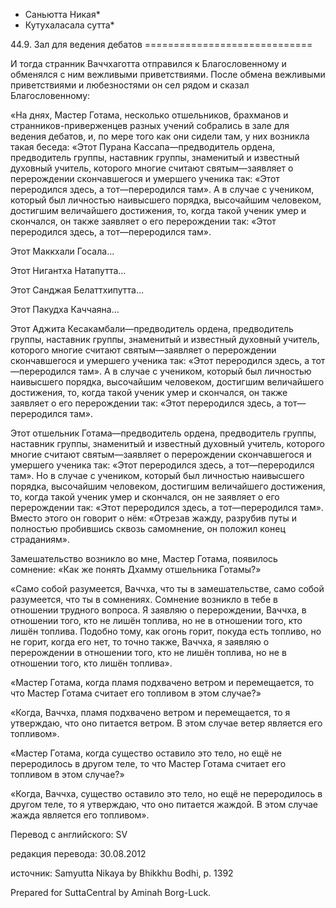 * Саньютта Никая*
* Кутухаласала сутта*

44\.9\. Зал для ведения дебатов
\=\=\=\=\=\=\=\=\=\=\=\=\=\=\=\=\=\=\=\=\=\=\=\=\=\=\=\=\=

И тогда странник Ваччхаготта отправился к Благословенному и обменялся с ним вежливыми приветствиями\. После обмена вежливыми приветствиями и любезностями он сел рядом и сказал Благословенному:

«На днях, Мастер Готама, несколько отшельников, брахманов и странников\-приверженцев разных учений собрались в зале для ведения дебатов, и, по мере того как они сидели там, у них возникла такая беседа: «Этот Пурана Кассапа—предводитель ордена, предводитель группы, наставник группы, знаменитый и известный духовный учитель, которого многие считают святым—заявляет о перерождении скончавшегося и умершего ученика так: «Этот переродился здесь, а тот—переродился там»\. А в случае с учеником, который был личностью наивысшего порядка, высочайшим человеком, достигшим величайшего достижения, то, когда такой ученик умер и скончался, он также заявляет о его перерождении так: «Этот переродился здесь, а тот—переродился там»\.

Этот Маккхали Госала…

Этот Нигантха Натапутта…

Этот Санджая Белаттхипутта…

Этот Пакудха Каччаяна…

Этот Аджита Кесакамбали—предводитель ордена, предводитель группы, наставник группы, знаменитый и известный духовный учитель, которого многие считают святым—заявляет о перерождении скончавшегося и умершего ученика так: «Этот переродился здесь, а тот—переродился там»\. А в случае с учеником, который был личностью наивысшего порядка, высочайшим человеком, достигшим величайшего достижения, то, когда такой ученик умер и скончался, он также заявляет о его перерождении так: «Этот переродился здесь, а тот—переродился там»\.

Этот отшельник Готама—предводитель ордена, предводитель группы, наставник группы, знаменитый и известный духовный учитель, которого многие считают святым—заявляет о перерождении скончавшегося и умершего ученика так: «Этот переродился здесь, а тот—переродился там»\. Но в случае с учеником, который был личностью наивысшего порядка, высочайшим человеком, достигшим величайшего достижения, то, когда такой ученик умер и скончался, он не заявляет о его перерождении так: «Этот переродился здесь, а тот—переродился там»\. Вместо этого он говорит о нём: «Отрезав жажду, разрубив путы и полностью пробившись сквозь самомнение, он положил конец страданиям»\.

Замешательство возникло во мне, Мастер Готама, появилось сомнение: «Как же понять Дхамму отшельника Готамы?»

«Само собой разумеется, Ваччха, что ты в замешательстве, само собой разумеется, что ты в сомнениях\. Сомнение возникло в тебе в отношении трудного вопроса\. Я заявляю о перерождении, Ваччха, в отношении того, кто не лишён топлива, но не в отношении того, кто лишён топлива\. Подобно тому, как огонь горит, покуда есть топливо, но не горит, когда его нет, то точно также, Ваччха, я заявляю о перерождении в отношении того, кто не лишён топлива, но не в отношении того, кто лишён топлива»\.

«Мастер Готама, когда пламя подхвачено ветром и перемещается, то что Мастер Готама считает его топливом в этом случае?»

«Когда, Ваччха, пламя подхвачено ветром и перемещается, то я утверждаю, что оно питается ветром\. В этом случае ветер является его топливом»\.

«Мастер Готама, когда существо оставило это тело, но ещё не переродилось в другом теле, то что Мастер Готама считает его топливом в этом случае?»

«Когда, Ваччха, существо оставило это тело, но ещё не переродилось в другом теле, то я утверждаю, что оно питается жаждой\. В этом случае жажда является его топливом»\.

Перевод с английского: SV

редакция перевода: 30\.08\.2012

источник: Samyutta Nikaya by Bhikkhu Bodhi, p\. 1392

Prepared for SuttaCentral by Aminah Borg\-Luck\.
